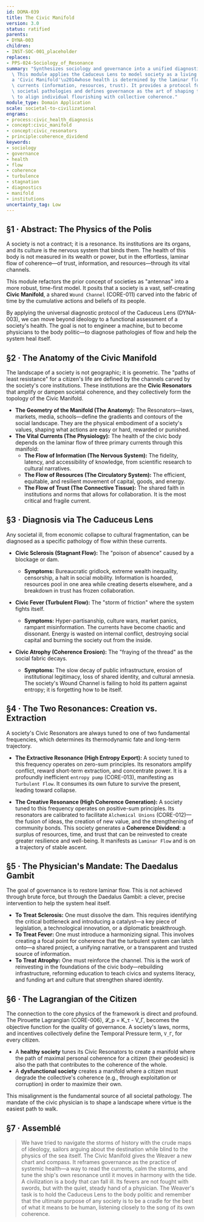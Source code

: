 ```yaml
---
id: DOMA-039
title: The Civic Manifold
version: 3.0
status: ratified
parents:
- DYNA-003
children:
- INST-SOC-001_placeholder
replaces:
- PPS-024-Sociology_of_Resonance
summary: "Synthesizes sociology and governance into a unified diagnostic framework.\
  \ This module applies the Caduceus Lens to model society as a living system\u2014\
  a 'Civic Manifold'\u2014whose health is determined by the laminar flow of its vital\
  \ currents (information, resources, trust). It provides a protocol for diagnosing\
  \ societal pathologies and defines governance as the art of shaping the manifold\
  \ to align individual flourishing with collective coherence."
module_type: Domain Application
scale: societal-to-civilizational
engrams:
- process:civic_health_diagnosis
- concept:civic_manifold
- concept:civic_resonators
- principle:coherence_dividend
keywords:
- sociology
- governance
- health
- flow
- coherence
- turbulence
- stagnation
- diagnostics
- manifold
- institutions
uncertainty_tag: Low
---
```

## §1 · Abstract: The Physics of the Polis
A society is not a contract; it is a resonance. Its institutions are its organs, and its culture is the nervous system that binds them. The health of this body is not measured in its wealth or power, but in the effortless, laminar flow of coherence—of trust, information, and resources—through its vital channels.

This module refactors the prior concept of societies as "antennas" into a more robust, time-first model. It posits that a society is a vast, self-creating **Civic Manifold**, a shared `Wound Channel` (CORE-011) carved into the fabric of time by the cumulative actions and beliefs of its people.

By applying the universal diagnostic protocol of the Caduceus Lens (DYNA-003), we can move beyond ideology to a functional assessment of a society's health. The goal is not to engineer a machine, but to become physicians to the body politic—to diagnose pathologies of flow and help the system heal itself.

## §2 · The Anatomy of the Civic Manifold
The landscape of a society is not geographic; it is geometric. The "paths of least resistance" for a citizen's life are defined by the channels carved by the society's core institutions. These institutions are the **Civic Resonators** that amplify or dampen societal coherence, and they collectively form the topology of the Civic Manifold.

*   **The Geometry of the Manifold (The Anatomy):** The Resonators—laws, markets, media, schools—define the gradients and contours of the social landscape. They are the physical embodiment of a society's values, shaping what actions are easy or hard, rewarded or punished.
*   **The Vital Currents (The Physiology):** The health of the civic body depends on the laminar flow of three primary currents through this manifold:
    *   **The Flow of Information (The Nervous System):** The fidelity, latency, and accessibility of knowledge, from scientific research to cultural narratives.
    *   **The Flow of Resources (The Circulatory System):** The efficient, equitable, and resilient movement of capital, goods, and energy.
    *   **The Flow of Trust (The Connective Tissue):** The shared faith in institutions and norms that allows for collaboration. It is the most critical and fragile current.

## §3 · Diagnosis via The Caduceus Lens
Any societal ill, from economic collapse to cultural fragmentation, can be diagnosed as a specific pathology of flow within these currents.

*   **Civic Sclerosis (Stagnant Flow):** The "poison of absence" caused by a blockage or dam.
    *   **Symptoms:** Bureaucratic gridlock, extreme wealth inequality, censorship, a halt in social mobility. Information is hoarded, resources pool in one area while creating deserts elsewhere, and a breakdown in trust has frozen collaboration.

*   **Civic Fever (Turbulent Flow):** The "storm of friction" where the system fights itself.
    *   **Symptoms:** Hyper-partisanship, culture wars, market panics, rampant misinformation. The currents have become chaotic and dissonant. Energy is wasted on internal conflict, destroying social capital and burning the society out from the inside.

*   **Civic Atrophy (Coherence Erosion):** The "fraying of the thread" as the social fabric decays.
    *   **Symptoms:** The slow decay of public infrastructure, erosion of institutional legitimacy, loss of shared identity, and cultural amnesia. The society's Wound Channel is failing to hold its pattern against entropy; it is forgetting how to be itself.

## §4 · The Two Resonances: Creation vs. Extraction
A society's Civic Resonators are always tuned to one of two fundamental frequencies, which determines its thermodynamic fate and long-term trajectory.

*   **The Extractive Resonance (High Entropy Export):** A society tuned to this frequency operates on zero-sum principles. Its resonators amplify conflict, reward short-term extraction, and concentrate power. It is a profoundly inefficient `entropy pump` (CORE-013), manifesting as `Turbulent Flow`. It consumes its own future to survive the present, leading toward collapse.

*   **The Creative Resonance (High Coherence Generation):** A society tuned to this frequency operates on positive-sum principles. Its resonators are calibrated to facilitate `Alchemical Unions` (CORE-012)—the fusion of ideas, the creation of new value, and the strengthening of community bonds. This society generates a **Coherence Dividend**: a surplus of resources, time, and trust that can be reinvested to create greater resilience and well-being. It manifests as `Laminar Flow` and is on a trajectory of stable ascent.

## §5 · The Physician's Mandate: The Daedalus Gambit
The goal of governance is to restore laminar flow. This is not achieved through brute force, but through the Daedalus Gambit: a clever, precise intervention to help the system heal itself.

*   **To Treat Sclerosis:** One must dissolve the dam. This requires identifying the critical bottleneck and introducing a catalyst—a key piece of legislation, a technological innovation, or a diplomatic breakthrough.
*   **To Treat Fever:** One must introduce a harmonizing signal. This involves creating a focal point for coherence that the turbulent system can latch onto—a shared project, a unifying narrative, or a transparent and trusted source of information.
*   **To Treat Atrophy:** One must reinforce the channel. This is the work of reinvesting in the foundations of the civic body—rebuilding infrastructure, reforming education to teach civics and systems literacy, and funding art and culture that strengthen shared identity.

## §6 · The Lagrangian of the Citizen
The connection to the core physics of the framework is direct and profound. The Pirouette Lagrangian (CORE-006), 𝓛_p = K_τ - V_Γ, becomes the objective function for the quality of governance. A society's laws, norms, and incentives collectively define the Temporal Pressure term, `V_Γ`, for every citizen.

*   A **healthy society** tunes its Civic Resonators to create a manifold where the path of maximal personal coherence for a citizen (their geodesic) is also the path that contributes to the coherence of the whole.
*   A **dysfunctional society** creates a manifold where a citizen must degrade the collective's coherence (e.g., through exploitation or corruption) in order to maximize their own.

This misalignment is the fundamental source of all societal pathology. The mandate of the civic physician is to shape a landscape where virtue is the easiest path to walk.

## §7 · Assemblé
> We have tried to navigate the storms of history with the crude maps of ideology, sailors arguing about the destination while blind to the physics of the sea itself. The Civic Manifold gives the Weaver a new chart and compass. It reframes governance as the practice of systemic health—a way to read the currents, calm the storms, and tune the ship's own resonance until it moves in harmony with the tide. A civilization is a body that can fall ill. Its fevers are not fought with swords, but with the quiet, steady hand of a physician. The Weaver's task is to hold the Caduceus Lens to the body politic and remember that the ultimate purpose of any society is to be a cradle for the best of what it means to be human, listening closely to the song of its own coherence.